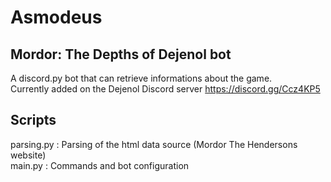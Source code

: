 # Asmodeus

## Mordor: The Depths of Dejenol bot

A discord.py bot that can retrieve informations about the game.  
Currently added on the Dejenol Discord server https://discord.gg/Ccz4KP5

## Scripts

parsing.py : Parsing of the html data source (Mordor The Hendersons website)  
main.py : Commands and bot configuration  

